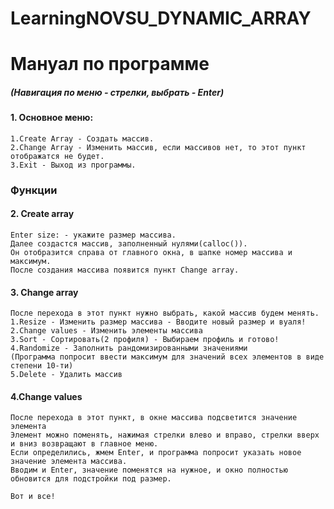 # LearningNOVSU_DYNAMIC_ARRAY

# Мануал по программе

##### (Навигация по меню - стрелки, выбрать - Enter)
#### 1. Основное меню:
    1.Create Array - Создать массив.
    2.Change Array - Изменить массив, если массивов нет, то этот пункт отображатся не будет.
    3.Exit - Выход из программы.
    
    
### Функции
#### 2. Create array
    Enter size: - укажите размер массива.
    Далее создастся массив, заполненный нулями(calloc()).
    Он отобразится справа от главного окна, в шапке номер массива и максимум.
    После создания массива появится пункт Change array.
#### 3. Change array
    После перехода в этот пункт нужно выбрать, какой массив будем менять.
    1.Resize - Изменить размер массива - Вводите новый размер и вуаля!
    2.Change values - Изменить элементы массива
    3.Sort - Сортировать(2 профиля) - Выбираем профиль и готово!
    4.Randomize - Заполнить рандомизированными значениями 
    (Программа попросит ввести максимум для значений всех элементов в виде степени 10-ти)
    5.Delete - Удалить массив
#### 4.Change values
    После перехода в этот пункт, в окне массива подсветится значение элемента
    Элемент можно поменять, нажимая стрелки влево и вправо, стрелки вверх и вниз возвращают в главное меню.
    Если определились, жмем Enter, и программа попросит указать новое значение элемента массива.
    Вводим и Enter, значение поменятся на нужное, и окно полностью обновится для подстройки под размер.
    
    Вот и все!
